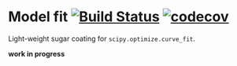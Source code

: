 # Model fit [![Build Status](https://travis-ci.org/nelsond/model_fit.svg?branch=master)](https://travis-ci.org/nelsond/model_fit) [![codecov](https://codecov.io/gh/nelsond/model_fit/branch/master/graph/badge.svg)](https://codecov.io/gh/nelsond/model_fit)

Light-weight sugar coating for `scipy.optimize.curve_fit`.

**work in progress**
